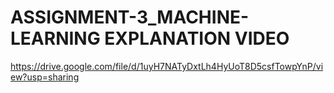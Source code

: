 # ASSIGNMENT-3_MACHINE-LEARNING EXPLANATION VIDEO
https://drive.google.com/file/d/1uyH7NATyDxtLh4HyUoT8D5csfTowpYnP/view?usp=sharing

